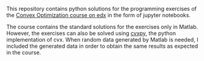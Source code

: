 This repository contains python solutions for the programming exercises of the [Convex Optimization course on edx](https://www.edx.org/course/convex-optimization) in the form of jupyter notebooks.

The course contains the standard solutions for the exercises only in Matlab. However, the exercises can also be solved using [cvxpy](https://www.cvxpy.org/), the python implementation of cvx.
When random data generated by Matlab is needed, I included the generated data in order to obtain the same results as expected in the course.